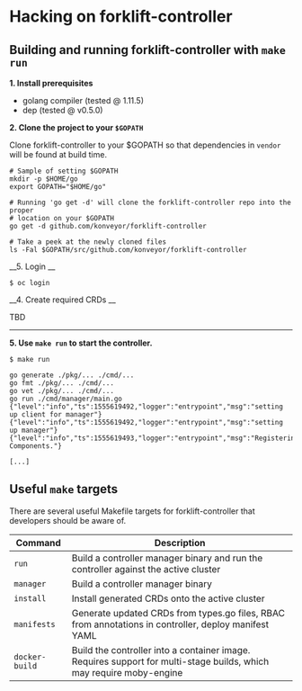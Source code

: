 # Hacking on forklift-controller

## Building and running forklift-controller with `make run`

__1. Install prerequisites__

 - golang compiler (tested @ 1.11.5)
 - dep (tested @ v0.5.0)

__2. Clone the project to your `$GOPATH`__

Clone forklift-controller to your $GOPATH so that dependencies in `vendor` will be found 
at build time.

```
# Sample of setting $GOPATH
mkdir -p $HOME/go
export GOPATH="$HOME/go"

# Running 'go get -d' will clone the forklift-controller repo into the proper
# location on your $GOPATH
go get -d github.com/konveyor/forklift-controller

# Take a peek at the newly cloned files
ls -Fal $GOPATH/src/github.com/konveyor/forklift-controller
```

__5. Login __

```
$ oc login
```

__4. Create required CRDs __

TBD

---

__5.  Use `make run` to start the controller.__

```
$ make run

go generate ./pkg/... ./cmd/...
go fmt ./pkg/... ./cmd/...
go vet ./pkg/... ./cmd/...
go run ./cmd/manager/main.go
{"level":"info","ts":1555619492,"logger":"entrypoint","msg":"setting up client for manager"}
{"level":"info","ts":1555619492,"logger":"entrypoint","msg":"setting up manager"}
{"level":"info","ts":1555619493,"logger":"entrypoint","msg":"Registering Components."}

[...]
```

## Useful `make` targets

There are several useful Makefile targets for forklift-controller that developers
should be aware of.

| Command | Description |
| --- | --- |
| `run` | Build a controller manager binary and run the controller against the active cluster |
| `manager` | Build a controller manager binary |
| `install` | Install generated CRDs onto the active cluster |
| `manifests` | Generate updated CRDs from types.go files, RBAC from annotations in controller, deploy manifest YAML |
| `docker-build` | Build the controller into a container image. Requires support for multi-stage builds, which may require moby-engine |
